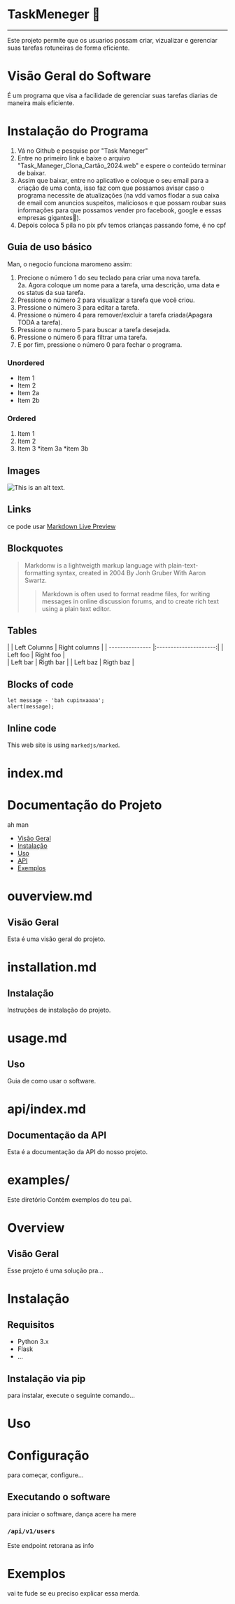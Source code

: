 # TaskMeneger 📝
---
Este projeto permite que os usuarios possam criar, vizualizar e gerenciar suas tarefas rotuneiras de forma eficiente.

# Visão Geral do Software
É um programa que visa a facilidade de gerenciar suas tarefas diarias de maneira mais eficiente.                                       

# Instalação do Programa
1. Vá no Github e pesquise por "Task Maneger"
2. Entre no primeiro link e baixe o arquivo "Task_Maneger_Clona_Cartão_2024.web" e espere o conteúdo terminar de baixar. 
3. Assim que baixar, entre no aplicativo e coloque o seu email para a criação de uma conta, isso faz com que possamos avisar caso o programa necessite de atualizações (na vdd vamos flodar a sua caixa de email com anuncios suspeitos, maliciosos e que possam roubar suas informações para que possamos vender pro facebook, google e essas empresas gigantes🤭).
  4. Depois coloca 5 pila no pix pfv temos crianças passando fome, é no cpf 
## Guia de uso básico 
Man, o negocio funciona maromeno assim:
   1. Precione o número 1 do seu teclado para criar uma nova tarefa.  
     2a. Agora coloque um nome para a tarefa, uma descrição, uma data e os status da sua tarefa.
  3. Pressione o número 2 para visualizar a tarefa que você criou.
  4. Pressione o número 3 para editar a tarefa.
  5. Pressione o número 4 para remover/excluir a tarefa criada(Apagara TODA a tarefa).
  6. Pressione o numero 5 para buscar a tarefa desejada.
  7. Pressione o número 6 para filtrar uma tarefa.
  8. E por fim, pressione o número 0 para fechar o programa. 
### Unordered
* Item 1
* Item 2
* Item 2a
* Item 2b

### Ordered
1. Item 1
2. Item 2
3. Item 3
    *item 3a
    *item 3b

## Images 
![This is an alt text.](https://encrypted-tbn0.gstatic.com/images?q=tbn:ANd9GcQMLajIw9zfEOONqBvtUH5vSFimpGv2opVK-Q&s.webp "This is a sample image.")
## Links 
ce pode usar [Markdown Live Preview](https://encrypted-tbn0.gstatic.com/images?q=tbn:ANd9GcQMLajIw9zfEOONqBvtUH5vSFimpGv2opVK-Q&s)

## Blockquotes
> Markdonw is a lightweigth markup language with plain-text-formatting syntax, created in 2004 By Jonh Gruber With Aaron Swartz. 
>
>> Markdown is often used to format readme files, for writing messages in online discussion forums, and to create rich text using a plain text editor.

## Tables 
|
|  Left Columns    |    Right columns      |
| ---------------  |:---------------------:|
|  Left foo        |      Right foo        |           
|  Left bar        |      Rigth bar        |
|  Left baz        |      Rigth baz        |

## Blocks of code 
```
let message - 'bah cupinxaaaa';
alert(message);
```
## Inline code 

This web site is using `markedjs/marked`.

# index.md
# Documentação do Projeto 

ah man

- [Visão Geral](ouverview.nd)
- [Instalação](installation.md)
- [Uso](usage.md)
- [API](api/index.md)
- [Exemplos](examples/)

# ouverview.md

## Visão Geral 

Esta é uma visão geral do projeto.

# installation.md 

## Instalação 

Instruções de instalação do projeto.

#  usage.md 
## Uso 

Guia de como usar o software.

# api/index.md
## Documentação da API

Esta é a documentação da API do nosso projeto.

# examples/

Este diretório Contém exemplos do teu pai.

# Overview 
## Visão Geral

Esse projeto é uma solução pra...

# Instalação 

## Requisitos 

- Python 3.x 
- Flask 
- ...

## Instalação via pip 

para instalar, execute o seguinte comando...

# Uso

# Configuração 

para começar, configure...

## Executando o software 

para iniciar o software, dança acere ha mere 

### `/api/v1/users` 

Este endpoint retorana as info

# Exemplos

vai te fude se eu preciso explicar essa merda.
